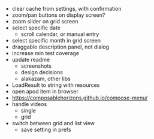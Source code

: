 - clear cache from settings, with confirmation
- zoom/pan buttons on display screen?
- zoom slider on grid screen
- select specific date
  - scroll calendar, or manual entry
- select specific month in grid screen
- draggable description panel, not dialog
- increase min test coverage
- update readme
  - screenshots
  - design decisions
  - alakazam, other libs
- LoadResult to string with resources
- open apod item in browser
- https://composablehorizons.github.io/compose-menu/
- handle videos
  - single
  - grid
- switch between grid and list view
  - save setting in prefs
